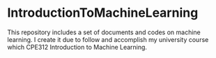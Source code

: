 # IntroductionToMachineLearning
This repository includes a set of documents and codes on machine learning. I create it due to follow and accomplish my university course which CPE312 Introduction to Machine Learning.
